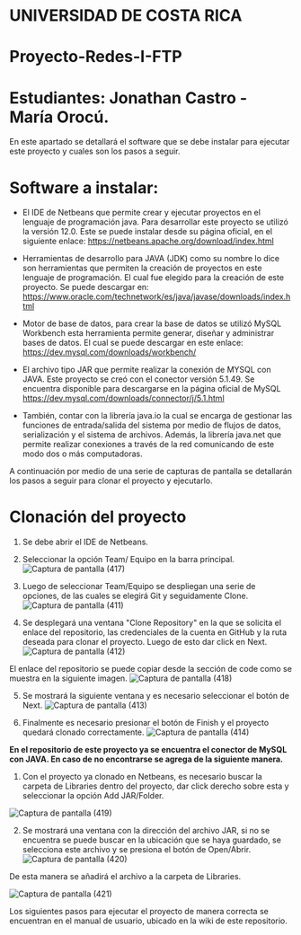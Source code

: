 # UNIVERSIDAD DE COSTA RICA 
# Proyecto-Redes-I-FTP
# Estudiantes: Jonathan Castro - María Orocú.

En este apartado se detallará el software que se debe instalar para ejecutar este proyecto y cuales son los pasos a seguir. 

# Software a instalar:

- El IDE de Netbeans que permite crear y ejecutar proyectos en el lenguaje de programación java. 
  Para desarrollar este proyecto se utilizó la versión 12.0. Este se puede instalar desde su página oficial, en el siguiente enlace:                                               https://netbeans.apache.org/download/index.html
  
- Herramientas de desarrollo para JAVA (JDK) como su nombre lo dice son herramientas que permiten la creación de proyectos en este lenguaje de programación. El cual fue elegido   para la creación de este proyecto. Se puede descargar en: https://www.oracle.com/technetwork/es/java/javase/downloads/index.html
  
- Motor de base de datos, para crear la base de datos se utilizó MySQL Workbench esta herramienta permite generar, diseñar y administrar bases de datos. El cual se puede           descargar   en este enlace: https://dev.mysql.com/downloads/workbench/
  
- El archivo tipo JAR que permite realizar la conexión de MYSQL con JAVA. Este proyecto se creó con el conector versión 5.1.49. Se encuentra disponible para descargarse en la     página oficial de MySQL https://dev.mysql.com/downloads/connector/j/5.1.html 

- También, contar con la librería java.io la cual se encarga de gestionar las funciones de entrada/salida del sistema por medio de flujos de datos, serialización y el sistema de   archivos. Además, la librería java.net que permite realizar conexiones a través de la red comunicando de este modo dos o más computadoras. 

A continuación por medio de una serie de capturas de pantalla se detallarán los pasos a seguir para clonar el proyecto y ejecutarlo. 

# Clonación del proyecto

1. Se debe abrir el IDE de Netbeans.

2. Seleccionar la opción Team/ Equipo en la barra principal. 
![Captura de pantalla (417)](https://user-images.githubusercontent.com/28690419/86803156-f89a9700-c032-11ea-9b4a-5f505487ff96.png)

3. Luego de seleccionar Team/Equipo se despliegan una serie de opciones, de las cuales se elegirá Git y seguidamente Clone.
![Captura de pantalla (411)](https://user-images.githubusercontent.com/28690419/86814230-5a143300-c03e-11ea-8728-37b471a8f03e.png)

4. Se desplegará una ventana "Clone Repository" en la que se solicita el enlace del repositorio, las credenciales de la cuenta en GitHub y la ruta deseada para clonar el proyecto. Luego de esto dar click en Next. 
![Captura de pantalla (412)](https://user-images.githubusercontent.com/28690419/86814693-ffc7a200-c03e-11ea-88be-c5fd638cbc79.png)

El enlace del repositorio se puede copiar desde la sección de code como se muestra en la siguiente imagen.
![Captura de pantalla (418)](https://user-images.githubusercontent.com/28690419/86815060-7795cc80-c03f-11ea-9315-711ce90145ad.png)

5. Se mostrará la siguiente ventana y es necesario seleccionar el botón de Next.
![Captura de pantalla (413)](https://user-images.githubusercontent.com/28690419/86815636-1cb0a500-c040-11ea-917a-74a1ff948452.png)

6. Finalmente es necesario presionar el botón de Finish y el proyecto quedará clonado correctamente. 
![Captura de pantalla (414)](https://user-images.githubusercontent.com/28690419/86816613-45856a00-c041-11ea-9965-86fc0c9d4436.png)


**En el repositorio de este proyecto ya se encuentra el conector de MySQL con JAVA. En caso de no encontrarse se agrega de la siguiente manera.** 
1. Con el proyecto ya clonado en Netbeans, es necesario buscar la carpeta de Libraries dentro del proyecto, dar click derecho sobre esta y seleccionar la opción Add JAR/Folder.

![Captura de pantalla (419)](https://user-images.githubusercontent.com/28690419/86861857-4809b300-c085-11ea-8a89-c203f14aaebc.png)

2. Se mostrará una ventana con la dirección del archivo JAR, si no se encuentra se puede buscar en la ubicación que se haya guardado, se selecciona este archivo y se presiona el botón de Open/Abrir. 
![Captura de pantalla (420)](https://user-images.githubusercontent.com/28690419/86861535-91a5ce00-c084-11ea-8e50-01287418f5b8.png)

De esta manera se añadirá el archivo a la carpeta de Libraries.

![Captura de pantalla (421)](https://user-images.githubusercontent.com/28690419/86861574-aa15e880-c084-11ea-93fb-84b7e5401892.png)

Los siguientes pasos para ejecutar el proyecto de manera correcta se encuentran en el manual de usuario, ubicado en la wiki de este repositorio.


